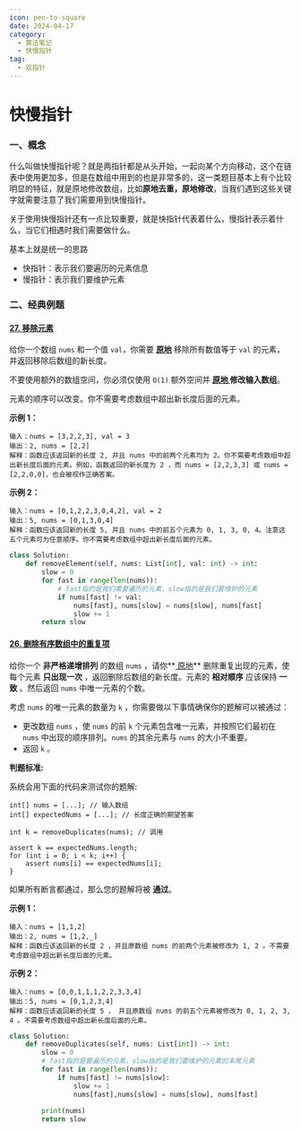 ```yaml
---
icon: pen-to-square
date: 2024-04-17
category:
  - 算法笔记
  - 快慢指针
tag:
  - 双指针
---
```


# 快慢指针



### 一、概念

什么叫做快慢指针呢？就是两指针都是从头开始，一起向某个方向移动，这个在链表中使用更加多，但是在数组中用到的也是非常多的，这一类题目基本上有个比较明显的特征，就是原地修改数组，比如**原地去重，原地修改**，当我们遇到这些关键字就需要注意了我们需要用到快慢指针。

关于使用快慢指针还有一点比较重要，就是快指针代表着什么，慢指针表示着什么，当它们相遇时我们需要做什么。

基本上就是统一的思路

- 快指针：表示我们要遍历的元素信息
- 慢指针：表示我们要维护元素



### 二、经典例题



#### [27. 移除元素](https://leetcode.cn/problems/remove-element/)



给你一个数组 `nums` 和一个值 `val`，你需要 **[原地](https://baike.baidu.com/item/原地算法)** 移除所有数值等于 `val` 的元素，并返回移除后数组的新长度。

不要使用额外的数组空间，你必须仅使用 `O(1)` 额外空间并 **[原地 ](https://baike.baidu.com/item/原地算法)修改输入数组**。

元素的顺序可以改变。你不需要考虑数组中超出新长度后面的元素。

**示例 1：**

```
输入：nums = [3,2,2,3], val = 3
输出：2, nums = [2,2]
解释：函数应该返回新的长度 2, 并且 nums 中的前两个元素均为 2。你不需要考虑数组中超出新长度后面的元素。例如，函数返回的新长度为 2 ，而 nums = [2,2,3,3] 或 nums = [2,2,0,0]，也会被视作正确答案。
```

**示例 2：**

```
输入：nums = [0,1,2,2,3,0,4,2], val = 2
输出：5, nums = [0,1,3,0,4]
解释：函数应该返回新的长度 5, 并且 nums 中的前五个元素为 0, 1, 3, 0, 4。注意这五个元素可为任意顺序。你不需要考虑数组中超出新长度后面的元素。
```

 ```python
 class Solution:
     def removeElement(self, nums: List[int], val: int) -> int:
         slow = 0
         for fast in range(len(nums)):
             # fast指的是我们需要遍历的元素，slow指的是我们要维护的元素
             if nums[fast] != val:
                 nums[fast], nums[slow] = nums[slow], nums[fast]
                 slow += 1
         return slow
 
 ```

#### [26. 删除有序数组中的重复项](https://leetcode.cn/problems/remove-duplicates-from-sorted-array/)



给你一个 **非严格递增排列** 的数组 `nums` ，请你**[ 原地](http://baike.baidu.com/item/原地算法)** 删除重复出现的元素，使每个元素 **只出现一次** ，返回删除后数组的新长度。元素的 **相对顺序** 应该保持 **一致** 。然后返回 `nums` 中唯一元素的个数。

考虑 `nums` 的唯一元素的数量为 `k` ，你需要做以下事情确保你的题解可以被通过：

- 更改数组 `nums` ，使 `nums` 的前 `k` 个元素包含唯一元素，并按照它们最初在 `nums` 中出现的顺序排列。`nums` 的其余元素与 `nums` 的大小不重要。
- 返回 `k` 。

**判题标准:**

系统会用下面的代码来测试你的题解:

```
int[] nums = [...]; // 输入数组
int[] expectedNums = [...]; // 长度正确的期望答案

int k = removeDuplicates(nums); // 调用

assert k == expectedNums.length;
for (int i = 0; i < k; i++) {
    assert nums[i] == expectedNums[i];
}
```

如果所有断言都通过，那么您的题解将被 **通过**。

 

**示例 1：**

```
输入：nums = [1,1,2]
输出：2, nums = [1,2,_]
解释：函数应该返回新的长度 2 ，并且原数组 nums 的前两个元素被修改为 1, 2 。不需要考虑数组中超出新长度后面的元素。
```

**示例 2：**

```
输入：nums = [0,0,1,1,1,2,2,3,3,4]
输出：5, nums = [0,1,2,3,4]
解释：函数应该返回新的长度 5 ， 并且原数组 nums 的前五个元素被修改为 0, 1, 2, 3, 4 。不需要考虑数组中超出新长度后面的元素。
```

```python
class Solution:
    def removeDuplicates(self, nums: List[int]) -> int:
        slow = 0
        # fast指的是要遍历的元素，slow指的是我们要维护的元素的末尾元素
        for fast in range(len(nums)):
            if nums[fast] != nums[slow]:
                slow += 1
                nums[fast],nums[slow] = nums[slow], nums[fast]
     
        print(nums)
        return slow
```

